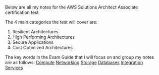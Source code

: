 Below are all my notes for the AWS Solutions Architect Associate certification test.

The 4 main categories the test will cover are:
1. Resilient Architectures
2. High Performing Architectures
3. Secure Applications
4. Cost Optimized Architectures

The key words in the Exam Guide that I will focus on and group my notes are as follows:
[Compute]()
[Networking]()
[Storage]()
[Databases]()
[Integration Services]()